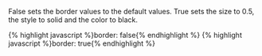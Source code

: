 <p class="b30" markdown="1">
False sets the border values to the default values. True sets the size to 0.5, the style to solid and the color to black.
</p>
{% highlight javascript %}border: false{% endhighlight %}
{% highlight javascript %}border: true{% endhighlight %}